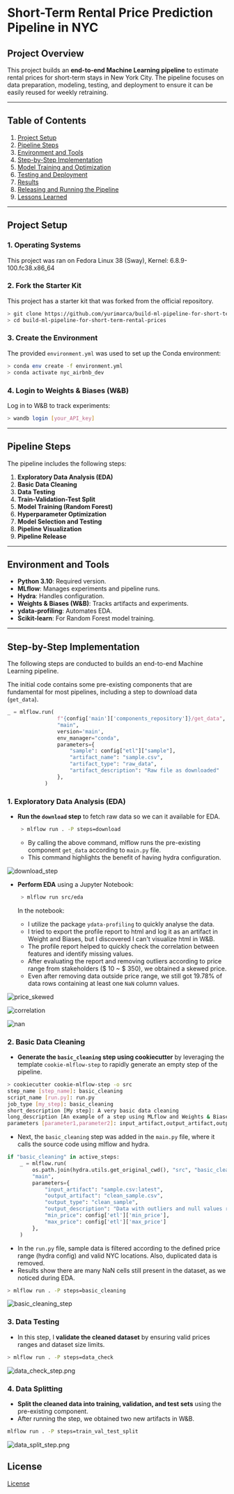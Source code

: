 # Short-Term Rental Price Prediction Pipeline in NYC

## Project Overview

This project builds an **end-to-end Machine Learning pipeline** to estimate rental prices for short-term stays in New York City. The pipeline focuses on data preparation, modeling, testing, and deployment to ensure it can be easily reused for weekly retraining.

---

## Table of Contents

1. [Project Setup](#project-setup)
2. [Pipeline Steps](#pipeline-steps)
3. [Environment and Tools](#environment-and-tools)
4. [Step-by-Step Implementation](#step-by-step-implementation)
5. [Model Training and Optimization](#model-training-and-optimization)
6. [Testing and Deployment](#testing-and-deployment)
7. [Results](#results)
8. [Releasing and Running the Pipeline](#releasing-and-running-the-pipeline)
9. [Lessons Learned](#lessons-learned)

---

## Project Setup

### 1. Operating Systems

This project was ran on Fedora Linux 38 (Sway), Kernel: 6.8.9-100.fc38.x86_64

### 2. Fork the Starter Kit

This project has a starter kit that was forked from the official repository.

```bash
> git clone https://github.com/yurimarca/build-ml-pipeline-for-short-term-rental-prices.git
> cd build-ml-pipeline-for-short-term-rental-prices
```

### 3. Create the Environment

The provided `environment.yml` was used to set up the Conda environment:

```bash
> conda env create -f environment.yml
> conda activate nyc_airbnb_dev
```

### 4. Login to Weights & Biases (W&B)

Log in to W&B to track experiments:

```bash
> wandb login [your_API_key]
```

---

## Pipeline Steps

The pipeline includes the following steps:

1. **Exploratory Data Analysis (EDA)**
2. **Basic Data Cleaning**
3. **Data Testing**
4. **Train-Validation-Test Split**
5. **Model Training (Random Forest)**
6. **Hyperparameter Optimization**
7. **Model Selection and Testing**
8. **Pipeline Visualization**
9. **Pipeline Release**

---

## Environment and Tools

- **Python 3.10**: Required version.
- **MLflow**: Manages experiments and pipeline runs.
- **Hydra**: Handles configuration.
- **Weights & Biases (W&B)**: Tracks artifacts and experiments.
- **ydata-profiling**: Automates EDA.
- **Scikit-learn**: For Random Forest model training.

---

## Step-by-Step Implementation

The following steps are conducted to builds an end-to-end Machine Learning pipeline. 

The initial code contains some pre-existing components that are fundamental for most pipelines, including a step to download data (`get_data`).


```python
_ = mlflow.run(
                f"{config['main']['components_repository']}/get_data",
                "main",
                version='main',
                env_manager="conda",
                parameters={
                    "sample": config["etl"]["sample"],
                    "artifact_name": "sample.csv",
                    "artifact_type": "raw_data",
                    "artifact_description": "Raw file as downloaded"
                },
            )
```

### 1. Exploratory Data Analysis (EDA)

- **Run the `download` step** to fetch raw data so we can it available for EDA. 

   ```bash
	> mlflow run . -P steps=download
   ```

	- By calling the above command, mlflow runs the pre-existing component `get_data` according to `main.py` file. 
	- This command highlights the benefit of having hydra configuration.

![download_step](images/download_step.png)
	
- **Perform EDA** using a Jupyter Notebook:

   ```bash
	> mlflow run src/eda
   ```

	In the notebook:
	- I utilize the package `ydata-profiling` to quickly analyse the data.
	- I tried to export the profile report to html and log it as an artifact in Weight and Biases, but I discovered I can't visualize html in W&B.
	- The profile report helped to quickly check the correlation between features and identify missing values.
	- After evaluating the report and removing outliers according to price range from stakeholders ($ 10 ~ $ 350), we obtained a skewed price.
	- Even after removing data outside price range, we still got 19.78% of data rows containing at least one `NaN` column values.

![price_skewed](src/eda/price_hist_range.png)

![correlation](src/eda/corr.png)

![nan](src/eda/nan.png)


### 2. Basic Data Cleaning

- **Generate the `basic_cleaning` step using cookiecutter** by leveraging the template `cookie-mlflow-step` to rapidly generate an empty step of the pipeline.

```bash
> cookiecutter cookie-mlflow-step -o src
step_name [step_name]: basic_cleaning
script_name [run.py]: run.py
job_type [my_step]: basic_cleaning
short_description [My step]: A very basic data cleaning
long_description [An example of a step using MLflow and Weights & Biases]: Download from W&B the raw dataset and apply some basic data cleaning, exporting the result to a new artifact
parameters [parameter1,parameter2]: input_artifact,output_artifact,output_type,output_description,min_price,max_price
```

- Next, the `basic_cleaning` step was added in the `main.py` file, where it calls the source code using mlflow and hydra.

```python
if "basic_cleaning" in active_steps:
    _ = mlflow.run(
        os.path.join(hydra.utils.get_original_cwd(), "src", "basic_cleaning"),
        "main",
        parameters={
            "input_artifact": "sample.csv:latest",
            "output_artifact": "clean_sample.csv",
            "output_type": "clean_sample",
            "output_description": "Data with outliers and null values removed",
            "min_price": config['etl']['min_price'],
            "max_price": config['etl']['max_price']
        },
    )

```

- In the `run.py` file, sample data is filtered according to the defined price range (hydra config) and valid NYC locations. Also, duplicated data is removed.
- Results show there are many NaN cells still present in the dataset, as we noticed during EDA.

```bash
> mlflow run . -P steps=basic_cleaning
```

![basic_cleaning_step](images/basic_cleaning_step.png)

### 3. Data Testing

- In this step, I **validate the cleaned dataset** by ensuring valid prices ranges and dataset size limits.

```bash
> mlflow run . -P steps=data_check
```

![data_check_step.png](images/data_check_step.png)

### 4. Data Splitting

- **Split the cleaned data into training, validation, and test sets** using the pre-existing component.
- After running the step, we obtained two new artifacts in W&B.

```bash
mlflow run . -P steps=train_val_test_split
```

![data_split_step.png](images/data_split_step.png)

## License

[License](LICENSE.txt)
